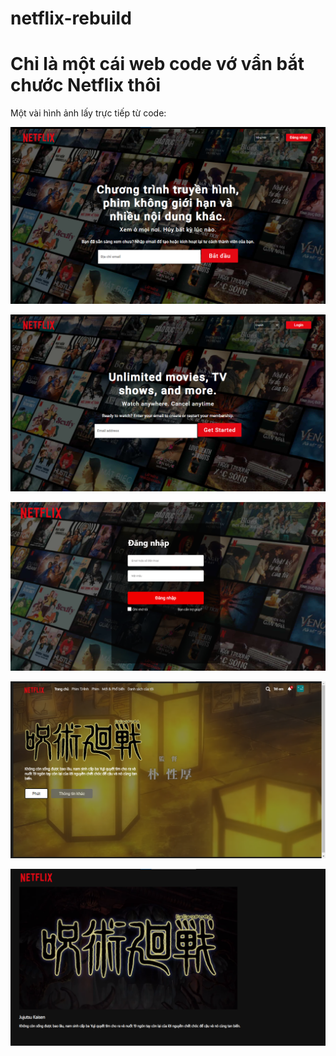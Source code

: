 # netflix-rebuild

<h1>Chỉ là một cái web code vớ vẩn bắt chước Netflix thôi</h1>

Một vài hình ảnh lấy trực tiếp từ code:

![Index Tiếng Việt:](./image/index-vn.png)

![Index English:](./image/index-en.png)

![Login Page:](./image/login.png)

![Browse Page:](./image/browse.png)

![Watch Page:](./image/watch.png)